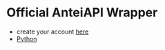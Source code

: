 # Official AnteiAPI Wrapper
- create your account <a href="https://antei.codes/signup">here</a>
- <a href="https://github.com/Anteicodes/AnteiAPI">Python</a>